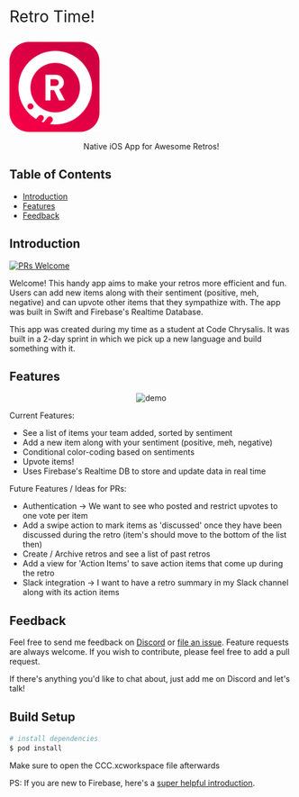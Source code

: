 <p align="center">
  <p style="font-size: 2em">Retro Time!</p>
  <img alt="appIcon" title="appIcon" src="images/appIcon.png" width="auto" height="160px">
</p>

<p align="center">
  Native iOS App for Awesome Retros!
</p>

## Table of Contents

- [Introduction](#introduction)
- [Features](#features)
- [Feedback](#feedback)


## Introduction

[![PRs Welcome](https://img.shields.io/badge/PRs-welcome-brightgreen.svg?style=flat-square)](http://makeapullrequest.com)

Welcome! This handy app aims to make your retros more efficient and fun. Users can add new items along with their sentiment (positive, meh, negative) and can upvote other items that they sympathize with. The app was built in Swift and Firebase's Realtime Database.

This app was created during my time as a student at Code Chrysalis. It was built in a 2-day sprint in which we pick up a new language and build something with it.

## Features

<p align="center">
  <img alt="demo" title="demo" src="images/demo.gif" width="auto" height="500px">
</p>

Current Features:

* See a list of items your team added, sorted by sentiment
* Add a new item along with your sentiment (positive, meh, negative)
* Conditional color-coding based on sentiments
* Upvote items!
* Uses Firebase's Realtime DB to store and update data in real time

Future Features / Ideas for PRs: 

* Authentication -> We want to see who posted and restrict upvotes to one vote per item
* Add a swipe action to mark items as 'discussed' once they have been discussed during the retro (item's should move to the bottom of the list then)
* Create / Archive retros and see a list of past retros
* Add a view for 'Action Items' to save action items that come up during the retro
* Slack integration -> I want to have a retro summary in my Slack channel along with its action items

## Feedback

Feel free to send me feedback on [Discord](https://discordapp.com/users/Akzent#6791) or [file an issue](https://github.com/makzent/Retro-Time/issues/new). Feature requests are always welcome. If you wish to contribute, please feel free to add a pull request. 

If there's anything you'd like to chat about, just add me on Discord and let's talk! 


## Build Setup

``` bash
# install dependencies
$ pod install
```
Make sure to open the CCC.xcworkspace file afterwards

PS: If you are new to Firebase, here's a [super helpful introduction](https://www.raywenderlich.com/3-firebase-tutorial-getting-started). 


